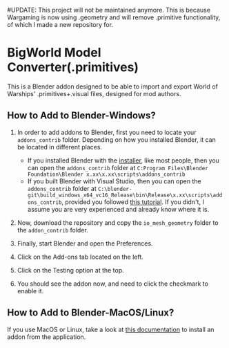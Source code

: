 #UPDATE: This project will not be maintained anymore. This is because Wargaming is now using .geometry and will remove .primitive functionality, of which I made a new repository for.

# BigWorld Model Converter(.primitives)
This is a Blender addon designed to be able to import and export World of Warships' .primitives+.visual files, designed for mod authors.

## How to Add to Blender-Windows?
1. In order to add addons to Blender, first you need to locate your `addons_contrib` folder. Depending on how you installed Blender, it can be located in different places.
   * If you installed Blender with the [installer](https://www.blender.org/download/), like most people, then you can open the `addons_contrib` folder at `C:Program Files\Blender Foundation\Blender x.xx\x.xx\scripts\addons_contrib`
   * If you built Blender with Visual Studio, then you can open the `addons_contrib` folder at `C:\blender-git\build_windows_x64_vc16_Release\bin\Release\x.xx\scripts\addons_contrib`, provided you followed [this tutorial](https://wiki.blender.org/wiki/Building_Blender). If you didn't, I assume you are very experienced and already know where it is.

2. Now, download the repository and copy the `io_mesh_geometry` folder to the `addon_contrib` folder. 
3. Finally, start Blender and open the Preferences. 
4. Click on the Add-ons tab located on the left. 
5. Click on the Testing option at the top.
6. You should see the addon now, and need to click the checkmark to enable it.

## How to Add to Blender-MacOS/Linux?
If you use MacOS or Linux, take a look at [this documentation](https://docs.blender.org/manual/en/latest/editors/preferences/addons.html) to install an addon from the application.
